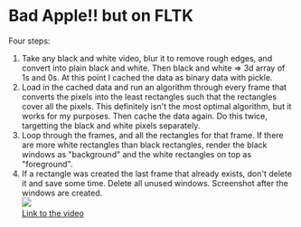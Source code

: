 # Bad Apple!! but on FLTK

Four steps: <br>
1. Take any black and white video, blur it to remove rough edges, and convert into plain black and white. Then black and white => 3d array of 1s and 0s. At this point I cached the data as binary data with pickle. <br>
2. Load in the cached data and run an algorithm through every frame that converts the pixels into the least rectangles such that the rectangles cover all the pixels. This definitely isn't the most optimal algorithm, but it works for my purposes. Then cache the data again. Do this twice, targetting the black and white pixels separately.<br>
3. Loop through the frames, and all the rectangles for that frame. If there are more white rectangles than black rectangles, render the black windows as "background" and the white rectangles on top as "foreground".<br>
4. If a rectangle was created the last frame that already exists, don't delete it and save some time. Delete all unused windows. Screenshot after the windows are created. <br>
[<img src='https://img.youtube.com/vi/coyzbo8uWcs/0.jpg'/>](https://www.youtube.com/watch?v=coyzbo8uWcs) <br>[Link to the video](https://www.youtube.com/watch?v=coyzbo8uWcs) <br>
